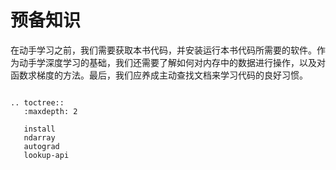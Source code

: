 # 预备知识

在动手学习之前，我们需要获取本书代码，并安装运行本书代码所需要的软件。作为动手学深度学习的基础，我们还需要了解如何对内存中的数据进行操作，以及对函数求梯度的方法。最后，我们应养成主动查找文档来学习代码的良好习惯。

```eval_rst

.. toctree::
   :maxdepth: 2

   install
   ndarray
   autograd
   lookup-api

```
